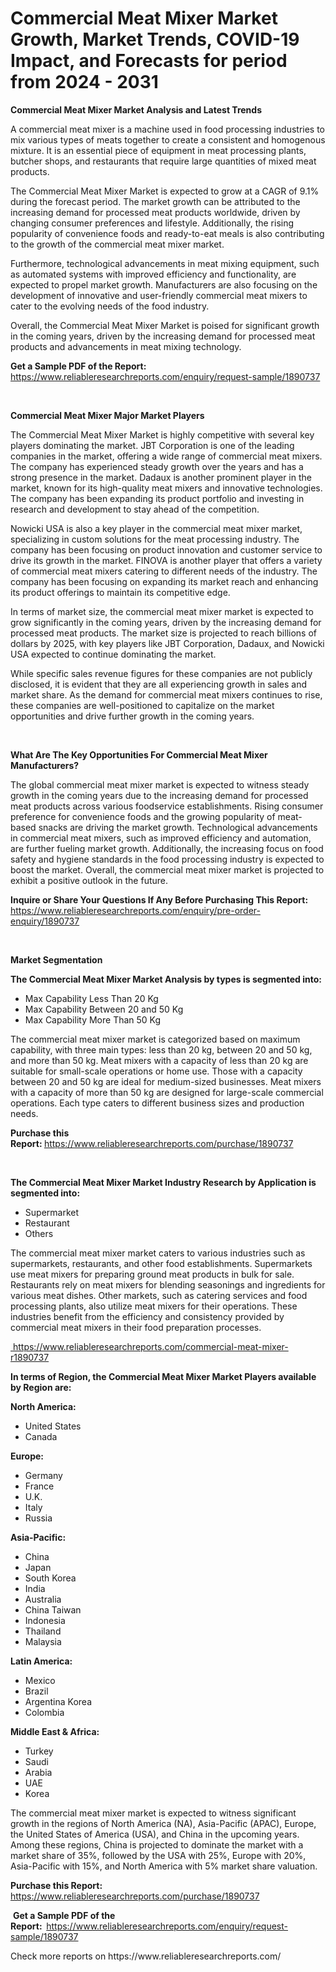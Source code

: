 <p><h1>Commercial Meat Mixer Market Growth, Market Trends, COVID-19 Impact, and Forecasts for period from 2024 - 2031</h1></p><p><strong>Commercial Meat Mixer Market Analysis and Latest Trends</strong></p>
<p><p>A commercial meat mixer is a machine used in food processing industries to mix various types of meats together to create a consistent and homogenous mixture. It is an essential piece of equipment in meat processing plants, butcher shops, and restaurants that require large quantities of mixed meat products.</p><p>The Commercial Meat Mixer Market is expected to grow at a CAGR of 9.1% during the forecast period. The market growth can be attributed to the increasing demand for processed meat products worldwide, driven by changing consumer preferences and lifestyle. Additionally, the rising popularity of convenience foods and ready-to-eat meals is also contributing to the growth of the commercial meat mixer market.</p><p>Furthermore, technological advancements in meat mixing equipment, such as automated systems with improved efficiency and functionality, are expected to propel market growth. Manufacturers are also focusing on the development of innovative and user-friendly commercial meat mixers to cater to the evolving needs of the food industry.</p><p>Overall, the Commercial Meat Mixer Market is poised for significant growth in the coming years, driven by the increasing demand for processed meat products and advancements in meat mixing technology.</p></p>
<p><strong>Get a Sample PDF of the Report:&nbsp;</strong> <a href="https://www.reliableresearchreports.com/enquiry/request-sample/1890737">https://www.reliableresearchreports.com/enquiry/request-sample/1890737</a></p>
<p>&nbsp;</p>
<p><strong>Commercial Meat Mixer Major Market Players</strong></p>
<p><p>The Commercial Meat Mixer Market is highly competitive with several key players dominating the market. JBT Corporation is one of the leading companies in the market, offering a wide range of commercial meat mixers. The company has experienced steady growth over the years and has a strong presence in the market. Dadaux is another prominent player in the market, known for its high-quality meat mixers and innovative technologies. The company has been expanding its product portfolio and investing in research and development to stay ahead of the competition.</p><p>Nowicki USA is also a key player in the commercial meat mixer market, specializing in custom solutions for the meat processing industry. The company has been focusing on product innovation and customer service to drive its growth in the market. FINOVA is another player that offers a variety of commercial meat mixers catering to different needs of the industry. The company has been focusing on expanding its market reach and enhancing its product offerings to maintain its competitive edge.</p><p>In terms of market size, the commercial meat mixer market is expected to grow significantly in the coming years, driven by the increasing demand for processed meat products. The market size is projected to reach billions of dollars by 2025, with key players like JBT Corporation, Dadaux, and Nowicki USA expected to continue dominating the market.</p><p>While specific sales revenue figures for these companies are not publicly disclosed, it is evident that they are all experiencing growth in sales and market share. As the demand for commercial meat mixers continues to rise, these companies are well-positioned to capitalize on the market opportunities and drive further growth in the coming years.</p></p>
<p>&nbsp;</p>
<p><strong>What Are The Key Opportunities For Commercial Meat Mixer Manufacturers?</strong></p>
<p><p>The global commercial meat mixer market is expected to witness steady growth in the coming years due to the increasing demand for processed meat products across various foodservice establishments. Rising consumer preference for convenience foods and the growing popularity of meat-based snacks are driving the market growth. Technological advancements in commercial meat mixers, such as improved efficiency and automation, are further fueling market growth. Additionally, the increasing focus on food safety and hygiene standards in the food processing industry is expected to boost the market. Overall, the commercial meat mixer market is projected to exhibit a positive outlook in the future.</p></p>
<p><strong>Inquire or Share Your Questions If Any Before Purchasing This Report:</strong> <a href="https://www.reliableresearchreports.com/enquiry/pre-order-enquiry/1890737">https://www.reliableresearchreports.com/enquiry/pre-order-enquiry/1890737</a></p>
<p>&nbsp;</p>
<p><strong>Market Segmentation</strong></p>
<p><strong>The Commercial Meat Mixer Market Analysis by types is segmented into:</strong></p>
<p><ul><li>Max Capability Less Than 20 Kg</li><li>Max Capability Between 20 and 50 Kg</li><li>Max Capability More Than 50 Kg</li></ul></p>
<p><p>The commercial meat mixer market is categorized based on maximum capability, with three main types: less than 20 kg, between 20 and 50 kg, and more than 50 kg. Meat mixers with a capacity of less than 20 kg are suitable for small-scale operations or home use. Those with a capacity between 20 and 50 kg are ideal for medium-sized businesses. Meat mixers with a capacity of more than 50 kg are designed for large-scale commercial operations. Each type caters to different business sizes and production needs.</p></p>
<p><strong>Purchase this Report:&nbsp;</strong><a href="https://www.reliableresearchreports.com/purchase/1890737">https://www.reliableresearchreports.com/purchase/1890737</a></p>
<p>&nbsp;</p>
<p><strong>The Commercial Meat Mixer Market Industry Research by Application is segmented into:</strong></p>
<p><ul><li>Supermarket</li><li>Restaurant</li><li>Others</li></ul></p>
<p><p>The commercial meat mixer market caters to various industries such as supermarkets, restaurants, and other food establishments. Supermarkets use meat mixers for preparing ground meat products in bulk for sale. Restaurants rely on meat mixers for blending seasonings and ingredients for various meat dishes. Other markets, such as catering services and food processing plants, also utilize meat mixers for their operations. These industries benefit from the efficiency and consistency provided by commercial meat mixers in their food preparation processes.</p></p>
<p><a href="https://www.reliableresearchreports.com/commercial-meat-mixer-r1890737">&nbsp;https://www.reliableresearchreports.com/commercial-meat-mixer-r1890737</a></p>
<p><strong>In terms of Region, the Commercial Meat Mixer Market Players available by Region are:</strong></p>
<p>
    <p> <strong> North America: </strong>
        <ul>
            <li>United States</li>
            <li>Canada</li>
        </ul>
        </p> 
    <p> <strong> Europe: </strong>
        <ul>
            <li>Germany</li>
            <li>France</li>
            <li>U.K.</li>
            <li>Italy</li>
            <li>Russia</li>
        </ul>
        </p> 
    <p> <strong> Asia-Pacific: </strong>
        <ul>
            <li>China</li>
            <li>Japan</li>
            <li>South Korea</li>
            <li>India</li>
            <li>Australia</li>
            <li>China Taiwan</li>
            <li>Indonesia</li>
            <li>Thailand</li>
            <li>Malaysia</li>
        </ul>
        </p> 
    <p> <strong> Latin America: </strong>
        <ul>
            <li>Mexico</li>
            <li>Brazil</li>
            <li>Argentina Korea</li>
            <li>Colombia</li>
        </ul>
        </p> 
    <p> <strong> Middle East & Africa: </strong>
        <ul>
            <li>Turkey</li>
            <li>Saudi</li>
            <li>Arabia</li>
            <li>UAE</li>
            <li>Korea</li>
        </ul>
    </p>
    </p>
<p><p>The commercial meat mixer market is expected to witness significant growth in the regions of North America (NA), Asia-Pacific (APAC), Europe, the United States of America (USA), and China in the upcoming years. Among these regions, China is projected to dominate the market with a market share of 35%, followed by the USA with 25%, Europe with 20%, Asia-Pacific with 15%, and North America with 5% market share valuation.</p></p>
<p><strong>Purchase this Report: </strong><a href="https://www.reliableresearchreports.com/purchase/1890737">https://www.reliableresearchreports.com/purchase/1890737</a></p>
<p>&nbsp;<strong>Get a Sample PDF of the Report:&nbsp;&nbsp;</strong><a href="https://www.reliableresearchreports.com/enquiry/request-sample/1890737">https://www.reliableresearchreports.com/enquiry/request-sample/1890737</a></p>
<p><strong></strong></p>
<p>Check more reports on https://www.reliableresearchreports.com/</p>